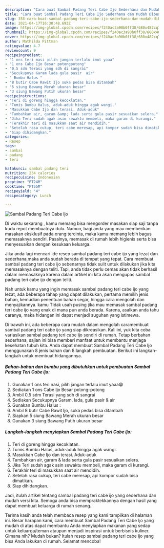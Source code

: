```yaml
---
description: "Cara buat Sambal Padang Teri Cabe Ijo Sederhana dan Mudah Dibuat"
title: "Cara buat Sambal Padang Teri Cabe Ijo Sederhana dan Mudah Dibuat"
slug: 358-cara-buat-sambal-padang-teri-cabe-ijo-sederhana-dan-mudah-dibuat
date: 2021-04-17T16:30:48.693Z
image: https://img-global.cpcdn.com/recipes/f240ac3a90b0ff38/680x482cq70/sambal-padang-teri-cabe-ijo-foto-resep-utama.jpg
thumbnail: https://img-global.cpcdn.com/recipes/f240ac3a90b0ff38/680x482cq70/sambal-padang-teri-cabe-ijo-foto-resep-utama.jpg
cover: https://img-global.cpcdn.com/recipes/f240ac3a90b0ff38/680x482cq70/sambal-padang-teri-cabe-ijo-foto-resep-utama.jpg
author: Mathilda Pittman
ratingvalue: 4.7
reviewcount: 9
recipeingredient:
- "1 ons teri nasi pilih jangan terlalu imut yaaa"
- "1 ons Cabe Ijo Besar potongpotong"
- "0,5 sdm Terasi yang sdh di sangrai"
- "Secukupnya Garam lada gula pasir  air"
- " Bumbu Halus "
- "8 butir Cabe Rawit Ijo suka pedas bisa ditambah"
- "5 siung Bawang Merah ukuran besar"
- "3 siung Bawang Putih ukuran besar"
recipeinstructions:
- "Teri di goreng hingga kecoklatan."
- "Tumis Bumbu Halus, aduk-aduk hingga agak wangi."
- "Masukkan Cabe Ijo dan terasi. Aduk-aduk"
- "Tambahkan air, garam &amp; lada serta gula pasir sesuaikan selera."
- "Jika Teri sudah agak asin sewaktu membeli, maka garam di kurangi."
- "Terakhir teri di masukkan saat air mendidih."
- "Setelah rasa cukup, teri cabe meresap, api kompor sudah bisa dimatikan."
- "Siap dihidangkan."
categories:
- Resep
tags:
- sambal
- padang
- teri

katakunci: sambal padang teri 
nutrition: 234 calories
recipecuisine: Indonesian
preptime: "PT24M"
cooktime: "PT55M"
recipeyield: "4"
recipecategory: Lunch

---
```



![Sambal Padang Teri Cabe Ijo](https://img-global.cpcdn.com/recipes/f240ac3a90b0ff38/680x482cq70/sambal-padang-teri-cabe-ijo-foto-resep-utama.jpg)

Di waktu  sekarang , kamu memang bisa mengorder masakan siap saji tanpa kudu repot membuatnya dulu. Namun, bagi anda yang mau memberikan masakan eksklusif pada orang tercinta, maka kamu memang lebih bagus memasaknya sendiri. Pasalnya, memasak di rumah lebih higienis serta bisa menyesuaikan dengan kesukaan keluarga.

Jika anda lagi mencari ide resep sambal padang teri cabe ijo yang lezat dan sederhana,maka anda sudah berada di tempat yang tepat. Cara membuat sambal padang teri cabe ijo  sebenarnya tidak sulit untuk dilakukan jika kita memasaknya dengan teliti. Tapi, anda tidak perlu cemas akan tidak berhasil dalam memasaknya 
karena dalam artikel ini kita akan mengupas sambal padang teri cabe ijo dengan teliti.  



Nah untuk kamu yang ingin memasak sambal padang teri cabe ijo yang lezat, ada beberapa tahap yang dapat dilakukan, pertama memilih jenis bahan, kemudian penentuan bahan segar, hingga cara mengolah dan menyajikannya. kamu Tidak usah pusing jika mau memasak sambal padang teri cabe ijo yang enak di mana pun anda berada. Karena, asalkan anda  tahu caranya, maka hidangan ini dapat menjadi suguhan yang istimewa.

Di bawah ini, ada beberapa cara mudah dalam mengolah caramembuat sambal padang teri cabe ijo yang siap dikreasikan. Kali ini, yuk kita coba variasikan sambal padang teri cabe ijo sendiri di rumah. Tetap berbahan sederhana, sajian ini bisa memberi manfaat untuk membantu menjaga kesehatan tubuh kita. Anda dapat membuat Sambal Padang Teri Cabe Ijo menggunakan 8 jenis bahan dan 8 langkah pembuatan. Berikut ini langkah-langkah untuk membuat hidangannya.

<!--inarticleads1-->

##### Bahan-bahan dan bumbu yang dibutuhkan untuk pembuatan Sambal Padang Teri Cabe Ijo:

1. Gunakan 1 ons teri nasi, pilih jangan terlalu imut yaaa😁
1. Sediakan 1 ons Cabe Ijo Besar potong-potong
1. Ambil 0,5 sdm Terasi yang sdh di sangrai
1. Sediakan Secukupnya Garam, lada, gula pasir &amp; air
1. Gunakan  Bumbu Halus :
1. Ambil 8 butir Cabe Rawit Ijo, suka pedas bisa ditambah
1. Siapkan 5 siung Bawang Merah ukuran besar
1. Gunakan 3 siung Bawang Putih ukuran besar




<!--inarticleads2-->

##### Langkah-langkah menyiapkan Sambal Padang Teri Cabe Ijo:

1. Teri di goreng hingga kecoklatan.
1. Tumis Bumbu Halus, aduk-aduk hingga agak wangi.
1. Masukkan Cabe Ijo dan terasi. Aduk-aduk
1. Tambahkan air, garam &amp; lada serta gula pasir sesuaikan selera.
1. Jika Teri sudah agak asin sewaktu membeli, maka garam di kurangi.
1. Terakhir teri di masukkan saat air mendidih.
1. Setelah rasa cukup, teri cabe meresap, api kompor sudah bisa dimatikan.
1. Siap dihidangkan.




Jadi, itulah artikel tentang  sambal padang teri cabe ijo  yang sederhana dan mudah versi kita. Semoga anda bisa mempraktekkannya dengan hasil yang dapat membuat keluarga di rumah senang. 

Terima kasih anda telah membaca resep yang kami tampilkan di halaman ini. Besar harapan kami, cara membuat  Sambal Padang Teri Cabe Ijo yang mudah di atas dapat membantu Anda menyiapkan makanan yang sedap untuk keluarga/teman ataupun menjadi inspirasi untuk berbisnis kuliner. Gimana nih? Mudah bukan? Itulah resep sambal padang teri cabe ijo yang bisa Anda lakukan di rumah. Selamat mencoba!

